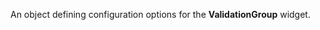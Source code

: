 
<!--shortDescription-->
An object defining configuration options for the **ValidationGroup** widget.
<!--/shortDescription-->

<!--fullDescription-->

<!--/fullDescription-->
